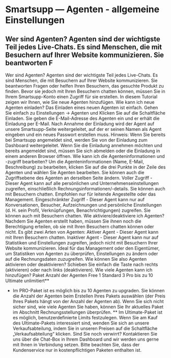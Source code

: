# Smartsupp — Agenten - allgemeine Einstellungen
## Wer sind Agenten? Agenten sind der wichtigste Teil jedes Live-Chats. Es sind Menschen, die mit Besuchern auf Ihrer Website kommunizieren. Sie beantworten F
Wer sind Agenten?
Agenten sind der wichtigste Teil jedes Live-Chats. Es sind Menschen, die mit Besuchern auf Ihrer Website kommunizieren. Sie beantworten Fragen oder helfen Ihren Besuchern, das gesuchte Produkt zu finden. Bevor sie jedoch mit Ihren Besuchern chatten können, müssen Sie in Ihrem Smartsupp-Konto einen Zugriff für sie erstellen. In diesem Tutorial zeigen wir Ihnen, wie Sie neue Agenten hinzufügen.
Wie kann ich neue Agenten einladen?
Das Einladen eines neuen Agenten ist einfach. Gehen Sie einfach zu Einstellungen → Agenten und Klicken Sie auf die Schaltfläche Einladen.
Sie geben die E-Mail-Adresse des Agenten ein und er erhält die Einladung per E-Mail. Nach Annahme der Einladung wird der Agent auf unsere Smartsupp-Seite weitergeleitet, auf der er seinen Namen als Agent eingeben und ein neues Passwort erstellen muss.
Hinweis: Wenn Sie bereits bei Smartsupp angemeldet sind, werden Sie von der Einladung zum Dashboard weitergeleitet. Wenn Sie die Einladung annehmen möchten und bereits angemeldet sind, müssen Sie sich abmelden oder die Einladung in einem anderen Browser öffnen.
Wie kann ich die Agenteninformationen und -zugriff bearbeiten?
Um die Agenteninformationen (Name, E-Mail, Beschreibung) zu bearbeiten, klicken Sie auf die drei Punkte in der Zeile des Agenten und wählen Sie Agenten bearbeiten.
Sie können auch die Zugriffsebene des Agenten an derselben Seite ändern.
Voller Zugriff - Dieser Agent kann auf alle persönlichen und Unternehmenseinstellungen zugreifen, einschließlich Rechnungsinformationen/-details. Sie können auch mit Besuchern chatten. Empfohlen nur für leitende Angestellte oder das Management.
Eingeschränkter Zugriff - Dieser Agent kann nur auf Konversationen, Besucher, Aufzeichnungen und persönliche Einstellungen (d. H. sein Profil, Verknüpfungen, Benachrichtigungen) zugreifen. Sie können auch mit Besuchern chatten.
Wie aktiviere/deaktiviere ich Agenten?
Nachdem Sie Agenten erstellt haben, müssen Sie ihnen noch die Berechtigung erteilen, ob sie mit Ihren Besuchern chatten können oder nicht. Es gibt zwei Arten von Agenten:
Aktiver Agent - Dieser Agent kann mit Ihren Besuchern chatten.
Inaktiver Agent - Dieser Agent kann nur auf Statistiken und Einstellungen zugreifen, jedoch nicht mit Besuchern Ihrer Website kommunizieren. Ideal für das Management oder den Eigentümer, um Statistiken von Agenten zu überprüfen, Einstellungen zu ändern oder auf die Rechnungsdaten zuzugreifen.
Wie können Sie also Agenten aktivieren oder deaktivieren? Schieben Sie einfach die Taste nach rechts (aktivieren) oder nach links (deaktivieren).
Wie viele Agenten kann ich hinzufügen?
Paket Anzahl der Agenten 
Free 1 
Standard 3 
Pro bis zu 10 
Ultimate unlimitiert** 
* Im PRO-Paket ist es möglich bis zu 10 Agenten zu upgraden. Sie können die Anzahl der Agenten beim Erstellen Ihres Pakets auswählen (der Preis Ihres Pakets hängt von der Anzahl der Agenten ab). Wenn Sie sich nicht sicher sind, wie viele Agenten Sie haben, können Sie Ihr aktuelles Paket im Abschnitt Rechnungsstellungen überprüfen.
** Im Ultimate-Paket ist es möglich, benutzerdefinierte Limits festzulegen. Wenn Sie am Kauf des Ultimate-Pakets interessiert sind, wenden Sie sich an unsere Verkaufsabteilung, indem Sie in unseren Preisen auf die Schaltfläche „Verkaufsabteilung“ klicken.
Sind Sie noch verwirrt? Kontaktieren Sie uns über die Chat-Box in Ihrem Dashboard und wir werden uns gerne mit Ihnen in Verbindung setzen. Bitte beachten Sie, dass der Kundenservice nur in kostenpflichtigen Paketen enthalten ist.

